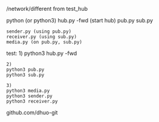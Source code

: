 /network/different from test_hub

python (or python3)
	hub.py -fwd  (start hub)
	pub.py 
	sub.py 

	sender.py (using pub.py)
	receiver.py (using sub.py)
	media.py (on pub.py, sub.py)
test:
	1) 
	python3 hub.py -fwd

	2)
	python3 pub.py
	python3 sub.py

	3)
	python3 media.py
	python3 sender.py
	python3 receiver.py

github.com/dhuo-git
